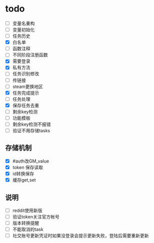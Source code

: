 # todo

- [ ] 变量名重构
- [ ] 变量初始化
- [ ] 任务历史
- [x] 白名单
- [ ] 函数注释
- [ ] 不同阶段注册函数
- [x] 需要登录
- [x] 私有方法
- [ ] 任务识别修改
- [ ] 传链接
- [ ] steam更换地区
- [x] 任务完成提示
- [ ] 任务处理
- [x] 保存任务去重
- [ ] 剩余key检测
- [ ] 功能模板
- [ ] 剩余key检测不报错
- [ ] 验证不用存储tasks

## 存储机制

- [x] #auth改GM_value
- [x] token 保存读取
- [x] id转换保存
- [x] 缓存get,set

## 说明

- [ ] reddit使用新版
- [ ] 验证token关注官方帐号
- [ ] 版本转换提醒
- [ ] 不能取消的task
- [ ] 社交账号更新凭证时如果没登录会提示更新失败，登陆后需要重新更新
